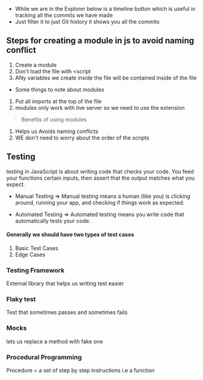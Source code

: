 - While we are in the Explorer below is a timeline button which is useful in tracking all the commits we have made
- Just filter it to just Git history it shows you all the commits


## Steps for creating a module in js to avoid naming conflict

1. Create a module
2. Don't load the file with <script
3. ANy variables we create inside the file will be contained inside of the file   

- Some things to note about modules

1. Put all imports at the top of the file
2. modules only work with live server so we need to use the extension 

> Benefits of using modules

1. Helps us Avoids naming conflicts
2. WE don't need to worry about the order of the scripts


## Testing  

testing in JavaScript is about writing code that checks your code. You feed your functions certain inputs, then assert that the output matches what you expect.

- Manual Testing => Manual testing means a human (like you) is clicking around, running your app, and checking if things work as expected.

- Automated Testing => Automated testing means you write code that automatically tests your code.

#### Generally we should have two types of test cases

1. Basic Test Cases
2. Edge Cases

### Testing Framework

External library that helps us writing test easier

### Flaky test

Test that sometimes passes and sometimes fails

### Mocks 

lets us replace a method with fake one


### Procedural Programming

Procedure = a set of step by step instructions i.e a function